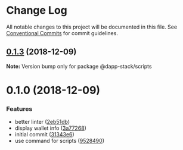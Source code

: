 # Change Log

All notable changes to this project will be documented in this file.
See [Conventional Commits](https://conventionalcommits.org) for commit guidelines.

## [0.1.3](https://github.com/Dapp-Stack/Dapp-Stack/compare/v0.1.2...v0.1.3) (2018-12-09)

**Note:** Version bump only for package @dapp-stack/scripts





# 0.1.0 (2018-12-09)


### Features

* better linter ([2eb51db](https://github.com/Dapp-Stack/Dapp-Stack/commit/2eb51db))
* display wallet info ([3a77268](https://github.com/Dapp-Stack/Dapp-Stack/commit/3a77268))
* initial commit ([31343e6](https://github.com/Dapp-Stack/Dapp-Stack/commit/31343e6))
* use command for scripts ([9528490](https://github.com/Dapp-Stack/Dapp-Stack/commit/9528490))
